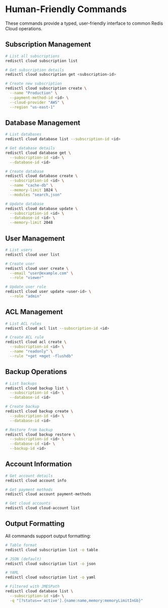 # Human-Friendly Commands

These commands provide a typed, user-friendly interface to common Redis Cloud operations.

## Subscription Management

```bash
# List all subscriptions
redisctl cloud subscription list

# Get subscription details
redisctl cloud subscription get <subscription-id>

# Create new subscription
redisctl cloud subscription create \
  --name "Production" \
  --payment-method-id <id> \
  --cloud-provider "AWS" \
  --region "us-east-1"
```

## Database Management

```bash
# List databases
redisctl cloud database list --subscription-id <id>

# Get database details
redisctl cloud database get \
  --subscription-id <id> \
  --database-id <id>

# Create database
redisctl cloud database create \
  --subscription-id <id> \
  --name "cache-db" \
  --memory-limit 1024 \
  --modules "search,json"

# Update database
redisctl cloud database update \
  --subscription-id <id> \
  --database-id <id> \
  --memory-limit 2048
```

## User Management

```bash
# List users
redisctl cloud user list

# Create user
redisctl cloud user create \
  --email "user@example.com" \
  --role "viewer"

# Update user role
redisctl cloud user update <user-id> \
  --role "admin"
```

## ACL Management

```bash
# List ACL rules
redisctl cloud acl list --subscription-id <id>

# Create ACL rule
redisctl cloud acl create \
  --subscription-id <id> \
  --name "readonly" \
  --rule "+get +mget -flushdb"
```

## Backup Operations

```bash
# List backups
redisctl cloud backup list \
  --subscription-id <id> \
  --database-id <id>

# Create backup
redisctl cloud backup create \
  --subscription-id <id> \
  --database-id <id>

# Restore from backup
redisctl cloud backup restore \
  --subscription-id <id> \
  --database-id <id> \
  --backup-id <id>
```

## Account Information

```bash
# Get account details
redisctl cloud account info

# Get payment methods
redisctl cloud account payment-methods

# Get cloud accounts
redisctl cloud cloud-account list
```

## Output Formatting

All commands support output formatting:

```bash
# Table format
redisctl cloud subscription list -o table

# JSON (default)
redisctl cloud subscription list -o json

# YAML
redisctl cloud subscription list -o yaml

# Filtered with JMESPath
redisctl cloud database list \
  --subscription-id <id> \
  -q "[?status=='active'].{name:name,memory:memoryLimitInGb}"
```